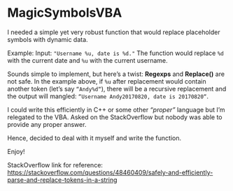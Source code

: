 # MagicSymbolsVBA
I needed a simple yet very robust function that would replace placeholder symbols with dynamic data.

Example: Input: `"Username %u, date is %d."`
The function would replace `%d` with the current date and `%u` with the current username.

Sounds simple to implement, but here’s a twist: **Regexps** and **Replace()** are not safe. In the example above, if `%u` after replacement would contain another token (let’s say `“Andy%d“`), there will be a recursive replacement and the output will mangled: `“Username Andy20170820, date is 20170820“`.

I could write this efficiently in C++ or some other *“proper”* language but I’m relegated to the VBA. Asked on the StackOverflow but nobody was able to provide any proper answer.

Hence, decided to deal with it myself and write the function.

Enjoy!

StackOverflow link for reference:
https://stackoverflow.com/questions/48460409/safely-and-efficiently-parse-and-replace-tokens-in-a-string
